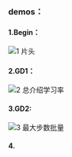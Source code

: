 ### demos：
#### 1.Begin：
![1 片头](https://github.com/user-attachments/assets/bdc61d80-fa7d-462a-a582-ecc5cb688eb1)
#### 2.GD1：
![2 总介绍学习率](https://github.com/user-attachments/assets/33180088-96e8-419c-be17-488215f2e657)
#### 3.GD2:
![3 最大步数批量](https://github.com/user-attachments/assets/4f4e9007-28f3-4c6f-bd7e-06553ce7c83e)
#### 4.
